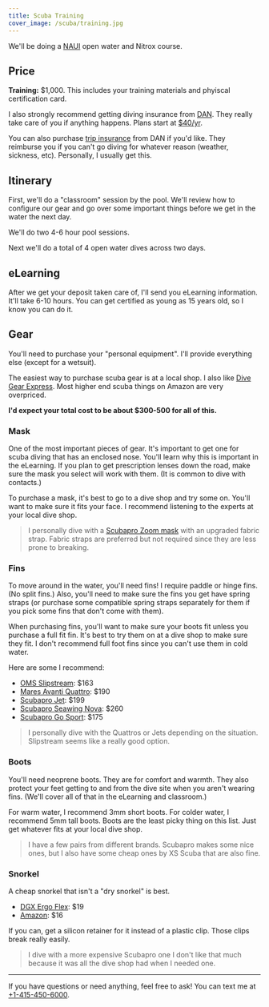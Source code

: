 ```yaml
---
title: Scuba Training
cover_image: /scuba/training.jpg
---
```


We'll be doing a [NAUI](https://naui.org) open water and Nitrox course.

## Price

**Training:** $1,000. This includes your training materials and phyiscal certification card.

I also strongly recommend getting diving insurance from [DAN](https://dan.org). They really take care of you if anything happens. Plans start at [$40/yr](https://dan.org/membership-insurance/membership/).

You can also purchase [trip insurance](https://dan.org/membership-insurance/travel-insurance/) from DAN if you'd like. They reimburse you if you can't go diving for whatever reason (weather, sickness, etc). Personally, I usually get this.

## Itinerary

First, we'll do a "classroom" session by the pool. We'll review how to configure our gear and go over some important things before we get in the water the next day.

We'll do two 4-6 hour pool sessions.

Next we'll do a total of 4 open water dives across two days.

## eLearning

After we get your deposit taken care of, I'll send you eLearning information. It'll take 6-10 hours. You can get certified as young as 15 years old, so I know you can do it.

## Gear

You'll need to purchase your "personal equipment". I'll provide everything else (except for a wetsuit).

The easiest way to purchase scuba gear is at a local shop. I also like [Dive Gear Express](https://divegearexpress.com). Most higher end scuba things on Amazon are very overpriced.

**I'd expect your total cost to be about $300-500 for all of this.**

### Mask

One of the most important pieces of gear. It's important to get one for scuba diving that has an enclosed nose. You'll learn why this is important in the eLearning. If you plan to get prescription lenses down the road, make sure the mask you select will work with them. (It is common to dive with contacts.)

To purchase a mask, it's best to go to a dive shop and try some on. You'll want to make sure it fits your face. I recommend listening to the experts at your local dive shop.

> I personally dive with a [Scubapro Zoom mask](https://amzn.to/3z3dlPo) with an upgraded fabric strap. Fabric straps are preferred but not required since they are less prone to breaking.

### Fins

To move around in the water, you'll need fins! I require paddle or hinge fins. (No split fins.) Also, you'll need to make sure the fins you get have spring straps (or purchase some compatible spring straps separately for them if you pick some fins that don't come with them).

When purchasing fins, you'll want to make sure your boots fit unless you purchase a full fit fin. It's best to try them on at a dive shop to make sure they fit. I don't recommend full foot fins since you can't use them in cold water.

Here are some I recommend:

* [OMS Slipstream](https://www.divegearexpress.com/oms-slipstream-fins): $163
* [Mares Avanti Quattro](https://www.scuba.com/p-mrsfaqprgbk/mares-avanti-quattro-open-heel-fin-regular-black): $190
* [Scubapro Jet](https://amzn.to/3CWhVjF): $199
* [Scubapro Seawing Nova](https://www.scuba.com/p-scpfsnbllg/scubapro-seawing-nova-open-heel-fins-blue-large): $260
* [Scubapro Go Sport](https://www.scuba.com/p-SCPFGSOTUMD/scubapro-go-sport-fins): $175

> I personally dive with the Quattros or Jets depending on the situation. Slipstream seems like a really good option.

### Boots

You'll need neoprene boots. They are for comfort and warmth. They also protect your feet getting to and from the dive site when you aren't wearing fins. (We'll cover all of that in the eLearning and classroom.)

For warm water, I recommend 3mm short boots. For colder water, I recommend 5mm tall boots. Boots are the least picky thing on this list. Just get whatever fits at your local dive shop.

> I have a few pairs from different brands. Scubapro makes some nice ones, but I also have some cheap ones by XS Scuba that are also fine.

### Snorkel

A cheap snorkel that isn't a "dry snorkel" is best.

* [DGX Ergo Flex](https://www.divegearexpress.com/dgx-ergo-flex-snorkel): $19
* [Amazon](https://amzn.to/3W3rxC7): $16

If you can, get a silicon retainer for it instead of a plastic clip. Those clips break really easily.

> I dive with a more expensive Scubapro one I don't like that much because it was all the dive shop had when I needed one.


---

If you have questions or need anything, feel free to ask! You can text me at <a href="tel://+14154506000" class="tel">+1-415-450-6000</a>.
